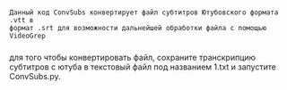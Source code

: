 ###  
    Данный код ConvSubs конвертирует файл субтитров Ютубовского формата .vtt в
    формат .srt для возможности дальнейшей обработки файла с помощью VideoGrep
###

для того чтобы конвертировать файл, сохраните транскрипцию субтитров с ютуба в
текстовый файл под названием 1.txt и запустите ConvSubs.py. 